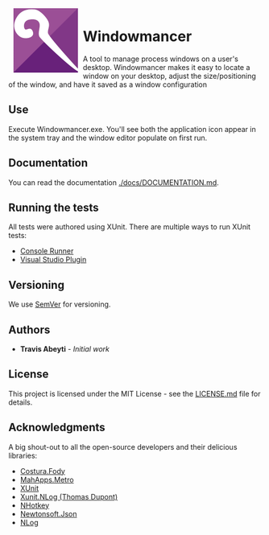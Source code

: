 <img src="https://github.com/tabeyti/windowmancer/blob/master/icons/AppLogo.png" hspace="10" align="left" height="128" width="128"/>

# Windowmancer

A tool to manage process windows on a user's desktop. Windowmancer makes it easy to locate a window on your desktop, adjust the size/positioning of the window, and have it saved as a window configuration 

## Use

Execute Windowmancer.exe. You'll see both the application icon appear in the system tray and the window editor populate on first run.

## Documentation

You can read the documentation [./docs/DOCUMENTATION.md](here).

## Running the tests

All tests were authored using XUnit. There are multiple ways to run XUnit tests:
* [Console Runner](https://xunit.github.io/docs/running-tests-in-msbuild.html)
* [Visual Studio Plugin](https://xunit.github.io/docs/getting-started-desktop.html#run-tests-visualstudio)

## Versioning

We use [SemVer](http://semver.org/) for versioning.

## Authors

* **Travis Abeyti** - *Initial work*

## License

This project is licensed under the MIT License - see the [LICENSE.md](LICENSE.md) file for details.

## Acknowledgments

A big shout-out to all the open-source developers and their delicious libraries:
- [Costura.Fody](https://github.com/Fody/Costura) 
- [MahApps.Metro](https://github.com/MahApps/MahApps.Metro)
- [XUnit](https://github.com/xunit/xunit)
- [Xunit.NLog (Thomas Dupont)](https://github.com/tdupont750/xunit.NLog)
- [NHotkey](https://github.com/thomaslevesque/NHotkey)
- [Newtonsoft.Json](http://www.newtonsoft.com/json)
- [NLog](http://nlog-project.org/)
